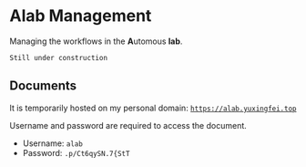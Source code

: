 # Alab Management
Managing the workflows in the **A**utomous **lab**.

`Still under construction`

## Documents

It is temporarily hosted on my personal domain: [`https://alab.yuxingfei.top`](https://alab.yuxingfei.top)

Username and password are required to access the document.

- Username: `alab`
- Password: `.p/Ct6qySN.7{StT`